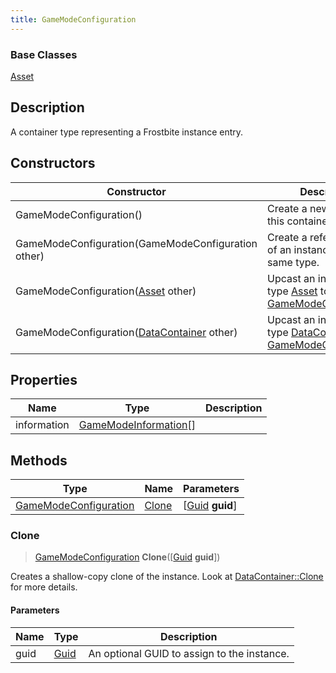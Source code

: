 ```yaml
---
title: GameModeConfiguration
---
```

### Base Classes

[Asset](/vext/ref/fb/asset/)

## Description

A container type representing a Frostbite instance entry.

## Constructors

| Constructor                                                                      | Description                                                                                                                       |
| -------------------------------------------------------------------------------- | --------------------------------------------------------------------------------------------------------------------------------- |
| GameModeConfiguration()                                                          | Create a new instance of this container type.                                                                                     |
| GameModeConfiguration(GameModeConfiguration other)                               | Create a reference copy of an instance of the same type.                                                                          |
| GameModeConfiguration([Asset](/vext/ref/fb/asset/) other)                                      | Upcast an instance of type [Asset](/vext/ref/fb/asset/) to [GameModeConfiguration](/vext/ref/fb/gamemodeconfiguration/).                                      |
| GameModeConfiguration([DataContainer](/vext/ref/shared/class/datacontainer) other) | Upcast an instance of type [DataContainer](/vext/ref/shared/class/datacontainer) to [GameModeConfiguration](/vext/ref/fb/gamemodeconfiguration/). |

## Properties

| Name        | Type                                           | Description |
| ----------- | ---------------------------------------------- | ----------- |
| information | [GameModeInformation](/vext/ref/fb/gamemodeinformation/)\[\] |             |

## Methods

| Type                                           | Name            | Parameters                                     |
| ---------------------------------------------- | --------------- | ---------------------------------------------- |
| [GameModeConfiguration](/vext/ref/fb/gamemodeconfiguration/) | [Clone](#clone) | \[[Guid](/vext/ref/shared/class/guid) **guid**\] |

### Clone

> [GameModeConfiguration](/vext/ref/fb/gamemodeconfiguration/) **Clone**(\[[Guid](/vext/ref/shared/class/guid) **guid**\])

Creates a shallow-copy clone of the instance. Look at [DataContainer::Clone](/vext/ref/shared/class/datacontainer#clone) for more details.

#### Parameters

| Name | Type         | Description                                 |
| ---- | ------------ | ------------------------------------------- |
| guid | [Guid](/vext/ref/shared/class/guid/) | An optional GUID to assign to the instance. |
